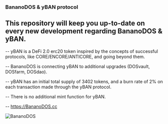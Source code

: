 ### BananoDOS & yBAN protocol

## This repository will keep you up-to-date on every new development regarding BananoDOS & yBAN.

-- yBAN is a DeFi 2.0 erc20 token inspired by the concepts of successful protocols, like CORE/ENCORE/ANTICORE, and going beyond them.

-- BananoDOS is connecting yBAN to additional upgrades (DOSvault, DOSfarm, DOSdao).

-- yBAN has an initial total supply of 3402 tokens, and a burn rate of 2% on each transaction made through the yBAN protocol.

-- There is no additional mint function for yBAN.

-- https://BananoDOS.cc

![BananoDOS](https://i.imgur.com/TZiAeh6.png)
